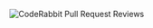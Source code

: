 ![CodeRabbit Pull Request Reviews](https://img.shields.io/coderabbit/prs/github/qing7336/codeRabbit?utm_source=oss&utm_medium=github&utm_campaign=qing7336%2FcodeRabbit&labelColor=171717&color=FF570A&link=https%3A%2F%2Fcoderabbit.ai&label=CodeRabbit+Reviews)
